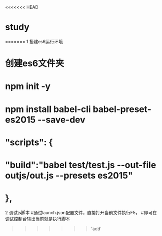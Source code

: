 <<<<<<< HEAD
# study
=======
1 搭建es6运行环境
# 创建es6文件夹
# npm init -y
# npm install babel-cli babel-preset-es2015 --save-dev
# "scripts": {
#    "build":"babel test/test.js --out-file outjs/out.js --presets es2015"
#  },
2 调试js脚本
#通过launch.json配置文件，直接打开当前文件执行F5，
#即可在调试控制台输出当前就是执行脚本
>>>>>>> 'add'
